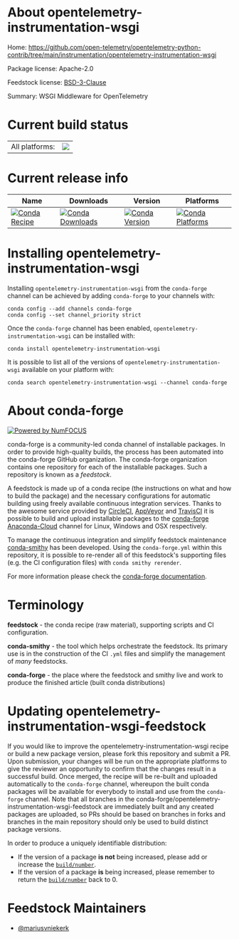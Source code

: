 About opentelemetry-instrumentation-wsgi
========================================

Home: https://github.com/open-telemetry/opentelemetry-python-contrib/tree/main/instrumentation/opentelemetry-instrumentation-wsgi

Package license: Apache-2.0

Feedstock license: [BSD-3-Clause](https://github.com/conda-forge/opentelemetry-instrumentation-wsgi-feedstock/blob/master/LICENSE.txt)

Summary: WSGI Middleware for OpenTelemetry

Current build status
====================


<table><tr><td>All platforms:</td>
    <td>
      <a href="https://dev.azure.com/conda-forge/feedstock-builds/_build/latest?definitionId=13889&branchName=master">
        <img src="https://dev.azure.com/conda-forge/feedstock-builds/_apis/build/status/opentelemetry-instrumentation-wsgi-feedstock?branchName=master">
      </a>
    </td>
  </tr>
</table>

Current release info
====================

| Name | Downloads | Version | Platforms |
| --- | --- | --- | --- |
| [![Conda Recipe](https://img.shields.io/badge/recipe-opentelemetry--instrumentation--wsgi-green.svg)](https://anaconda.org/conda-forge/opentelemetry-instrumentation-wsgi) | [![Conda Downloads](https://img.shields.io/conda/dn/conda-forge/opentelemetry-instrumentation-wsgi.svg)](https://anaconda.org/conda-forge/opentelemetry-instrumentation-wsgi) | [![Conda Version](https://img.shields.io/conda/vn/conda-forge/opentelemetry-instrumentation-wsgi.svg)](https://anaconda.org/conda-forge/opentelemetry-instrumentation-wsgi) | [![Conda Platforms](https://img.shields.io/conda/pn/conda-forge/opentelemetry-instrumentation-wsgi.svg)](https://anaconda.org/conda-forge/opentelemetry-instrumentation-wsgi) |

Installing opentelemetry-instrumentation-wsgi
=============================================

Installing `opentelemetry-instrumentation-wsgi` from the `conda-forge` channel can be achieved by adding `conda-forge` to your channels with:

```
conda config --add channels conda-forge
conda config --set channel_priority strict
```

Once the `conda-forge` channel has been enabled, `opentelemetry-instrumentation-wsgi` can be installed with:

```
conda install opentelemetry-instrumentation-wsgi
```

It is possible to list all of the versions of `opentelemetry-instrumentation-wsgi` available on your platform with:

```
conda search opentelemetry-instrumentation-wsgi --channel conda-forge
```


About conda-forge
=================

[![Powered by NumFOCUS](https://img.shields.io/badge/powered%20by-NumFOCUS-orange.svg?style=flat&colorA=E1523D&colorB=007D8A)](http://numfocus.org)

conda-forge is a community-led conda channel of installable packages.
In order to provide high-quality builds, the process has been automated into the
conda-forge GitHub organization. The conda-forge organization contains one repository
for each of the installable packages. Such a repository is known as a *feedstock*.

A feedstock is made up of a conda recipe (the instructions on what and how to build
the package) and the necessary configurations for automatic building using freely
available continuous integration services. Thanks to the awesome service provided by
[CircleCI](https://circleci.com/), [AppVeyor](https://www.appveyor.com/)
and [TravisCI](https://travis-ci.com/) it is possible to build and upload installable
packages to the [conda-forge](https://anaconda.org/conda-forge)
[Anaconda-Cloud](https://anaconda.org/) channel for Linux, Windows and OSX respectively.

To manage the continuous integration and simplify feedstock maintenance
[conda-smithy](https://github.com/conda-forge/conda-smithy) has been developed.
Using the ``conda-forge.yml`` within this repository, it is possible to re-render all of
this feedstock's supporting files (e.g. the CI configuration files) with ``conda smithy rerender``.

For more information please check the [conda-forge documentation](https://conda-forge.org/docs/).

Terminology
===========

**feedstock** - the conda recipe (raw material), supporting scripts and CI configuration.

**conda-smithy** - the tool which helps orchestrate the feedstock.
                   Its primary use is in the construction of the CI ``.yml`` files
                   and simplify the management of *many* feedstocks.

**conda-forge** - the place where the feedstock and smithy live and work to
                  produce the finished article (built conda distributions)


Updating opentelemetry-instrumentation-wsgi-feedstock
=====================================================

If you would like to improve the opentelemetry-instrumentation-wsgi recipe or build a new
package version, please fork this repository and submit a PR. Upon submission,
your changes will be run on the appropriate platforms to give the reviewer an
opportunity to confirm that the changes result in a successful build. Once
merged, the recipe will be re-built and uploaded automatically to the
`conda-forge` channel, whereupon the built conda packages will be available for
everybody to install and use from the `conda-forge` channel.
Note that all branches in the conda-forge/opentelemetry-instrumentation-wsgi-feedstock are
immediately built and any created packages are uploaded, so PRs should be based
on branches in forks and branches in the main repository should only be used to
build distinct package versions.

In order to produce a uniquely identifiable distribution:
 * If the version of a package **is not** being increased, please add or increase
   the [``build/number``](https://docs.conda.io/projects/conda-build/en/latest/resources/define-metadata.html#build-number-and-string).
 * If the version of a package **is** being increased, please remember to return
   the [``build/number``](https://docs.conda.io/projects/conda-build/en/latest/resources/define-metadata.html#build-number-and-string)
   back to 0.

Feedstock Maintainers
=====================

* [@mariusvniekerk](https://github.com/mariusvniekerk/)

